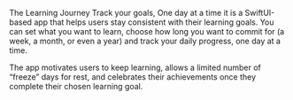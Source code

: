 The Learning Journey 
Track your goals, One day at a time
it is a SwiftUI-based app that helps users stay consistent with their learning goals.
You can set what you want to learn, choose how long you want to commit for (a week, a month, or even a year) and track your daily progress, one day at a time.

The app motivates users to keep learning, allows a limited number of “freeze” days for rest, and celebrates their achievements once they complete their chosen learning goal.
